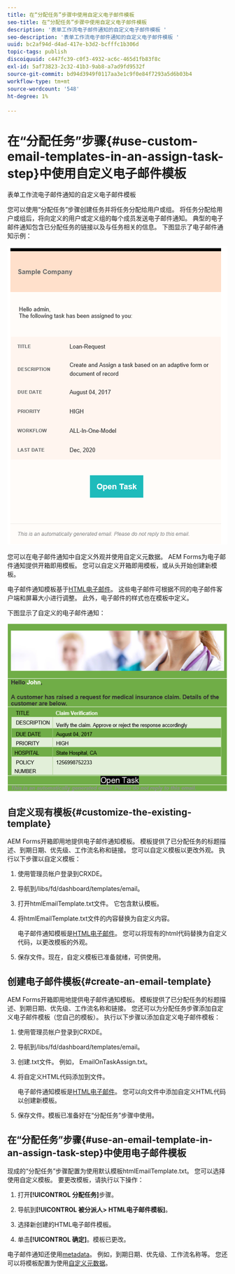 ```yaml
---
title: 在“分配任务”步骤中使用自定义电子邮件模板
seo-title: 在“分配任务”步骤中使用自定义电子邮件模板
description: '表单工作流电子邮件通知的自定义电子邮件模板 '
seo-description: '表单工作流电子邮件通知的自定义电子邮件模板 '
uuid: bc2af94d-d4ad-417e-b3d2-bcfffc1b306d
topic-tags: publish
discoiquuid: c447fc39-c0f3-4932-ac6c-465d1fb83f8c
exl-id: 5af73823-2c32-41b3-9ab8-a7ad9fd9532f
source-git-commit: bd94d3949f0117aa3e1c9f0e84f7293a5d6b03b4
workflow-type: tm+mt
source-wordcount: '548'
ht-degree: 1%

---
```


# 在“分配任务”步骤{#use-custom-email-templates-in-an-assign-task-step}中使用自定义电子邮件模板

表单工作流电子邮件通知的自定义电子邮件模板

您可以使用“分配任务”步骤创建任务并将任务分配给用户或组。 将任务分配给用户或组后，将向定义的用户或定义组的每个成员发送电子邮件通知。 典型的电子邮件通知包含已分配任务的链接以及与任务相关的信息。 下图显示了电子邮件通知示例：

![开箱即用的模板电子邮件通知](do-not-localize/default-email-template.png)

您可以在电子邮件通知中自定义外观并使用自定义元数据。 AEM Forms为电子邮件通知提供开箱即用模板。 您可以自定义开箱即用模板，或从头开始创建新模板。

电子邮件通知模板基于[HTML电子邮件](https://en.wikipedia.org/wiki/HTML_email)。 这些电子邮件可根据不同的电子邮件客户端和屏幕大小进行调整。 此外，电子邮件的样式也在模板中定义。

下图显示了自定义的电子邮件通知：

![使用自定义模板的电子邮件通知](do-not-localize/customized-email.png)

## 自定义现有模板{#customize-the-existing-template}

AEM Forms开箱即用地提供电子邮件通知模板。 模板提供了已分配任务的标题描述、到期日期、优先级、工作流名称和链接。 您可以自定义模板以更改外观。 执行以下步骤以自定义模板：

1. 使用管理员帐户登录到CRXDE。

1. 导航到/libs/fd/dashboard/templates/email。

1. 打开htmlEmailTemplate.txt文件。 它包含默认模板。

1. 将htmlEmailTemplate.txt文件的内容替换为自定义内容。

   电子邮件通知模板是[HTML电子邮件](https://en.wikipedia.org/wiki/HTML_email)。 您可以将现有的html代码替换为自定义代码，以更改模板的外观。

1. 保存文件。现在，自定义模板已准备就绪，可供使用。

## 创建电子邮件模板{#create-an-email-template}

AEM Forms开箱即用地提供电子邮件通知模板。 模板提供了已分配任务的标题描述、到期日期、优先级、工作流名称和链接。 您还可以为分配任务步骤添加自定义电子邮件模板（您自己的模板）。 执行以下步骤以添加自定义电子邮件模板：

1. 使用管理员帐户登录到CRXDE。

1. 导航到/libs/fd/dashboard/templates/email。

1. 创建.txt文件。 例如， EmailOnTaskAssign.txt。

1. 将自定义HTML代码添加到文件。

   电子邮件通知模板是[HTML电子邮件](https://en.wikipedia.org/wiki/HTML_email)。 您可以向文件中添加自定义HTML代码以创建新模板。

1. 保存文件。模板已准备好在“分配任务”步骤中使用。

## 在“分配任务”步骤{#use-an-email-template-in-an-assign-task-step}中使用电子邮件模板

现成的“分配任务”步骤配置为使用默认模板htmlEmailTemplate.txt。 您可以选择使用自定义模板。 要更改模板，请执行以下操作：

1. 打开&#x200B;**[!UICONTROL 分配任务]**&#x200B;步骤。

1. 导航到&#x200B;**[!UICONTROL 被分派人> HTML电子邮件模板]**。

1. 选择新创建的HTML电子邮件模板。

1. 单击&#x200B;**[!UICONTROL 确定]**。模板已更改。

电子邮件通知还使用[metadata](/help/forms/using/use-metadata-in-email-notifications.md)。 例如，到期日期、优先级、工作流名称等。 您还可以将模板配置为使用[自定义元数据](/help/forms/using/use-metadata-in-email-notifications.md#using-custom-metadata-in-an-email-notification)。
